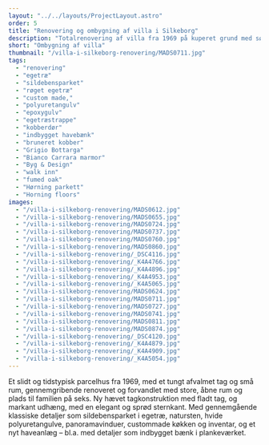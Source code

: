 ```yaml
---
layout: "../../layouts/ProjectLayout.astro"
order: 5
title: "Renovering og ombygning af villa i Silkeborg"
description: "Totalrenovering af villa fra 1969 på kuperet grund med søudsigt"
short: "Ombygning af villa"
thumbnail: "/villa-i-silkeborg-renovering/MADS0711.jpg"
tags:
  - "renovering"
  - "egetræ"
  - "sildebensparket"
  - "røget egetræ"
  - "custom made,"
  - "polyuretangulv"
  - "epoxygulv"
  - "egetræstrappe"
  - "kobberdør"
  - "indbygget havebænk"
  - "bruneret kobber"
  - "Grigio Bottarga"
  - "Bianco Carrara marmor"
  - "Byg & Design"
  - "walk inn"
  - "fumed oak"
  - "Hørning parkett"
  - "Horning floors"
images:
  - "/villa-i-silkeborg-renovering/MADS0612.jpg"
  - "/villa-i-silkeborg-renovering/MADS0655.jpg"
  - "/villa-i-silkeborg-renovering/MADS0724.jpg"
  - "/villa-i-silkeborg-renovering/MADS0737.jpg"
  - "/villa-i-silkeborg-renovering/MADS0760.jpg"
  - "/villa-i-silkeborg-renovering/MADS0860.jpg"
  - "/villa-i-silkeborg-renovering/_DSC4116.jpg"
  - "/villa-i-silkeborg-renovering/_K4A4766.jpg"
  - "/villa-i-silkeborg-renovering/_K4A4896.jpg"
  - "/villa-i-silkeborg-renovering/_K4A4953.jpg"
  - "/villa-i-silkeborg-renovering/_K4A5065.jpg"
  - "/villa-i-silkeborg-renovering/MADS0624.jpg"
  - "/villa-i-silkeborg-renovering/MADS0711.jpg"
  - "/villa-i-silkeborg-renovering/MADS0727.jpg"
  - "/villa-i-silkeborg-renovering/MADS0741.jpg"
  - "/villa-i-silkeborg-renovering/MADS0811.jpg"
  - "/villa-i-silkeborg-renovering/MADS0874.jpg"
  - "/villa-i-silkeborg-renovering/_DSC4120.jpg"
  - "/villa-i-silkeborg-renovering/_K4A4879.jpg"
  - "/villa-i-silkeborg-renovering/_K4A4909.jpg"
  - "/villa-i-silkeborg-renovering/_K4A5054.jpg"
---
```


Et slidt og tidstypisk parcelhus fra 1969, med et tungt afvalmet tag og små rum, gennemgribende renoveret og forvandlet med store, åbne rum og plads til familien på seks. Ny hævet tagkonstruktion med fladt tag, og markant udhæng, med en elegant og sprød sternkant. Med gennemgående klassiske detaljer som sildebensparket i egetræ, natursten, hvide polyuretangulve, panoramavinduer, custommade køkken og inventar, og et nyt haveanlæg – bl.a. med detaljer som indbygget bænk i plankeværket.
